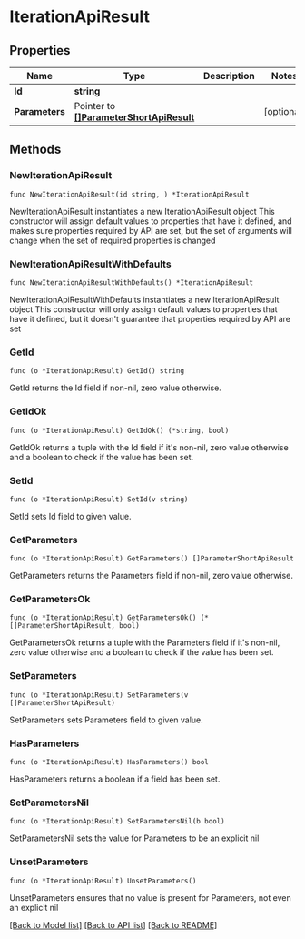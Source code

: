 # IterationApiResult

## Properties

Name | Type | Description | Notes
------------ | ------------- | ------------- | -------------
**Id** | **string** |  | 
**Parameters** | Pointer to [**[]ParameterShortApiResult**](ParameterShortApiResult.md) |  | [optional] 

## Methods

### NewIterationApiResult

`func NewIterationApiResult(id string, ) *IterationApiResult`

NewIterationApiResult instantiates a new IterationApiResult object
This constructor will assign default values to properties that have it defined,
and makes sure properties required by API are set, but the set of arguments
will change when the set of required properties is changed

### NewIterationApiResultWithDefaults

`func NewIterationApiResultWithDefaults() *IterationApiResult`

NewIterationApiResultWithDefaults instantiates a new IterationApiResult object
This constructor will only assign default values to properties that have it defined,
but it doesn't guarantee that properties required by API are set

### GetId

`func (o *IterationApiResult) GetId() string`

GetId returns the Id field if non-nil, zero value otherwise.

### GetIdOk

`func (o *IterationApiResult) GetIdOk() (*string, bool)`

GetIdOk returns a tuple with the Id field if it's non-nil, zero value otherwise
and a boolean to check if the value has been set.

### SetId

`func (o *IterationApiResult) SetId(v string)`

SetId sets Id field to given value.


### GetParameters

`func (o *IterationApiResult) GetParameters() []ParameterShortApiResult`

GetParameters returns the Parameters field if non-nil, zero value otherwise.

### GetParametersOk

`func (o *IterationApiResult) GetParametersOk() (*[]ParameterShortApiResult, bool)`

GetParametersOk returns a tuple with the Parameters field if it's non-nil, zero value otherwise
and a boolean to check if the value has been set.

### SetParameters

`func (o *IterationApiResult) SetParameters(v []ParameterShortApiResult)`

SetParameters sets Parameters field to given value.

### HasParameters

`func (o *IterationApiResult) HasParameters() bool`

HasParameters returns a boolean if a field has been set.

### SetParametersNil

`func (o *IterationApiResult) SetParametersNil(b bool)`

 SetParametersNil sets the value for Parameters to be an explicit nil

### UnsetParameters
`func (o *IterationApiResult) UnsetParameters()`

UnsetParameters ensures that no value is present for Parameters, not even an explicit nil

[[Back to Model list]](../README.md#documentation-for-models) [[Back to API list]](../README.md#documentation-for-api-endpoints) [[Back to README]](../README.md)


